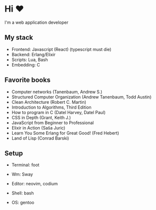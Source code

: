 # Hi ❤
I'm a web application developer

## My stack

* Frontend: Javascript (React) (typescript must die)
* Backend: Erlang/Elixir
* Scripts: Lua, Bash
* Embedding: C

## Favorite books

* Computer networks (Tanenbaum, Andrew S.)
* Structured Computer Organization (Andrew Tanenbaum, Todd Austin)
* Clean Architecture (Robert C. Martin)
* Introduction to Algorithms, Third Edition
* How to program in C (Datel Harvey, Datel Paul)
* CSS in Depth (Grant, Keith J.)
* JavaScript from Beginner to Professional
* Elixir in Action (Saša Juric)
* Learn You Some Erlang for Great Good! (Fred Hebert)
* Land of Lisp (Conrad Barski)

## Setup
* Terminal: foot
* Wm: Sway

* Editor: neovim, codium
* Shell: bash
* OS: gentoo
